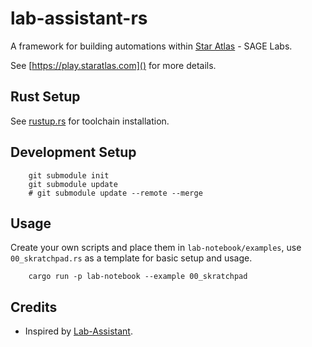 # lab-assistant-rs

A framework for building automations within [Star Atlas](https://staratlas.com/) - SAGE Labs.

See [https://play.staratlas.com]() for more details.

## Rust Setup

See [rustup.rs](https://rustup.rs/) for toolchain installation.

## Development Setup

```
    git submodule init
    git submodule update
    # git submodule update --remote --merge
```

## Usage

Create your own scripts and place them in `lab-notebook/examples`, use `00_skratchpad.rs`
as a template for basic setup and usage.

```
    cargo run -p lab-notebook --example 00_skratchpad
```

## Credits

* Inspired by [Lab-Assistant](https://github.com/ImGroovin/Lab-Assistant).
